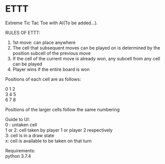 # ETTT

Extreme Tic Tac Toe with AI(To be added...).

RULES OF ETTT:
1) 1st move: can place anywhere
2) The cell that subsequent moves can be played on is determined by the position subcell of the previous move
3) If the cell of the current move is already won, any subcell from any cell can be played
4) Player wins if the entire board is won

Positions of each cell are as follows:

0  1  2\
3  4  5\
6  7  8

Positions of the larger cells follow the same numbering

Guide to UI:\
0 : untaken cell\
1 or 2: cell taken by player 1 or player 2 respectively\
3: cell is in a draw state\
x: cell is available to be taken on that turn

Requirements:\
python 3.7.4
